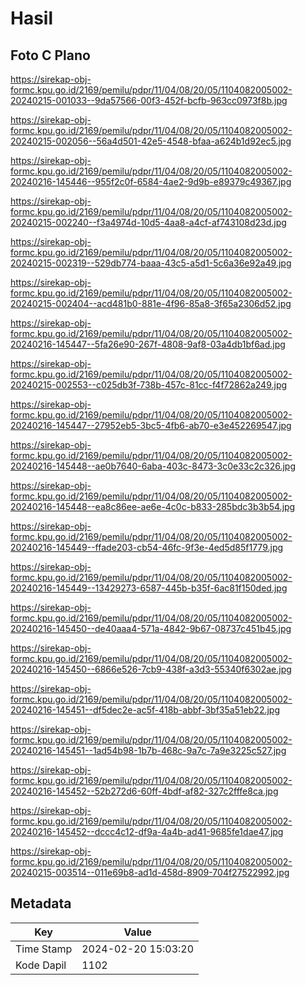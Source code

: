# Hasil

## Foto C Plano

https://sirekap-obj-formc.kpu.go.id/2169/pemilu/pdpr/11/04/08/20/05/1104082005002-20240215-001033--9da57566-00f3-452f-bcfb-963cc0973f8b.jpg

https://sirekap-obj-formc.kpu.go.id/2169/pemilu/pdpr/11/04/08/20/05/1104082005002-20240215-002056--56a4d501-42e5-4548-bfaa-a624b1d92ec5.jpg

https://sirekap-obj-formc.kpu.go.id/2169/pemilu/pdpr/11/04/08/20/05/1104082005002-20240216-145446--955f2c0f-6584-4ae2-9d9b-e89379c49367.jpg

https://sirekap-obj-formc.kpu.go.id/2169/pemilu/pdpr/11/04/08/20/05/1104082005002-20240215-002240--f3a4974d-10d5-4aa8-a4cf-af743108d23d.jpg

https://sirekap-obj-formc.kpu.go.id/2169/pemilu/pdpr/11/04/08/20/05/1104082005002-20240215-002319--529db774-baaa-43c5-a5d1-5c6a36e92a49.jpg

https://sirekap-obj-formc.kpu.go.id/2169/pemilu/pdpr/11/04/08/20/05/1104082005002-20240215-002404--acd481b0-881e-4f96-85a8-3f65a2306d52.jpg

https://sirekap-obj-formc.kpu.go.id/2169/pemilu/pdpr/11/04/08/20/05/1104082005002-20240216-145447--5fa26e90-267f-4808-9af8-03a4db1bf6ad.jpg

https://sirekap-obj-formc.kpu.go.id/2169/pemilu/pdpr/11/04/08/20/05/1104082005002-20240215-002553--c025db3f-738b-457c-81cc-f4f72862a249.jpg

https://sirekap-obj-formc.kpu.go.id/2169/pemilu/pdpr/11/04/08/20/05/1104082005002-20240216-145447--27952eb5-3bc5-4fb6-ab70-e3e452269547.jpg

https://sirekap-obj-formc.kpu.go.id/2169/pemilu/pdpr/11/04/08/20/05/1104082005002-20240216-145448--ae0b7640-6aba-403c-8473-3c0e33c2c326.jpg

https://sirekap-obj-formc.kpu.go.id/2169/pemilu/pdpr/11/04/08/20/05/1104082005002-20240216-145448--ea8c86ee-ae6e-4c0c-b833-285bdc3b3b54.jpg

https://sirekap-obj-formc.kpu.go.id/2169/pemilu/pdpr/11/04/08/20/05/1104082005002-20240216-145449--ffade203-cb54-46fc-9f3e-4ed5d85f1779.jpg

https://sirekap-obj-formc.kpu.go.id/2169/pemilu/pdpr/11/04/08/20/05/1104082005002-20240216-145449--13429273-6587-445b-b35f-6ac81f150ded.jpg

https://sirekap-obj-formc.kpu.go.id/2169/pemilu/pdpr/11/04/08/20/05/1104082005002-20240216-145450--de40aaa4-571a-4842-9b67-08737c451b45.jpg

https://sirekap-obj-formc.kpu.go.id/2169/pemilu/pdpr/11/04/08/20/05/1104082005002-20240216-145450--6866e526-7cb9-438f-a3d3-55340f6302ae.jpg

https://sirekap-obj-formc.kpu.go.id/2169/pemilu/pdpr/11/04/08/20/05/1104082005002-20240216-145451--df5dec2e-ac5f-418b-abbf-3bf35a51eb22.jpg

https://sirekap-obj-formc.kpu.go.id/2169/pemilu/pdpr/11/04/08/20/05/1104082005002-20240216-145451--1ad54b98-1b7b-468c-9a7c-7a9e3225c527.jpg

https://sirekap-obj-formc.kpu.go.id/2169/pemilu/pdpr/11/04/08/20/05/1104082005002-20240216-145452--52b272d6-60ff-4bdf-af82-327c2fffe8ca.jpg

https://sirekap-obj-formc.kpu.go.id/2169/pemilu/pdpr/11/04/08/20/05/1104082005002-20240216-145452--dccc4c12-df9a-4a4b-ad41-9685fe1dae47.jpg

https://sirekap-obj-formc.kpu.go.id/2169/pemilu/pdpr/11/04/08/20/05/1104082005002-20240215-003514--011e69b8-ad1d-458d-8909-704f27522992.jpg


## Metadata

| Key        | Value               |
| ---------- | ------------------- |
| Time Stamp | 2024-02-20 15:03:20 |
| Kode Dapil | 1102                |



